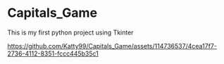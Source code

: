# Capitals_Game
This is my first python project using Tkinter



https://github.com/Katty99/Capitals_Game/assets/114736537/4cea17f7-2736-4112-8351-fccc445b35c1



